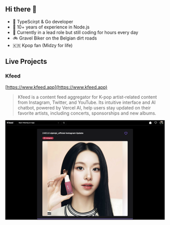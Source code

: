 ## Hi there 👋

- 💙 TypeScirpt & Go developer
- 🧓 10+ years of experience in Node.js
- 👴 Currently in a lead role but still coding for hours every day
- 🚲 Gravel Biker on the Belgian dirt roads
- 🇰🇷 Kpop fan (Midzy for life)


## Live Projects

### Kfeed
[https://www.kfeed.app](https://www.kfeed.app)
> Kfeed is a content feed aggregator for K-pop artist-related content from Instagram, Twitter, and YouTube. Its intuitive interface and AI chatbot, powered by Vercel AI, help users stay updated on their favorite artists, including concerts, sponsorships and new albums.

![Kfeed project image](images/kfeed-project-hero.png)
